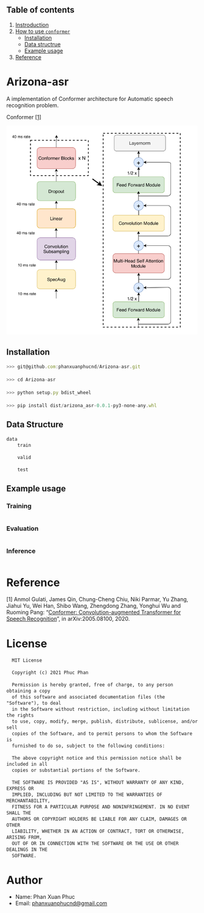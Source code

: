 ## Table of contents

1. [Instroduction](#introduction)
2. [How to use `conformer`](#how_to_use)
   - [Installation](#installation)
   - [Data structrue](#data_structure)
   - [Example usage](#usage)
4. [Reference](#reference)

# <a name='introduction'></a> Arizona-asr

A implementation of Conformer architecture for Automatic speech recognition problem.

Conformer [[1]](#conformer)

<img src="./docs/imgs/architecture1.png" alt="drawing" width="500"/>


## Installation <a name='installation'></a>

```js
>>> git@github.com:phanxuanphucnd/Arizona-asr.git

>>> cd Arizona-asr

>>> python setup.py bdist_wheel

>>> pip install dist/arizona_asr-0.0.1-py3-none-any.whl 
```

## <a name='data_structure'></a> Data Structure

```
data
    train

    valid

    test

```

## <a name='usage'></a> Example usage

### Training

```py

```

### Evaluation

```py

```

### Inference

```py

```


# <a name='reference'></a> Reference

<a name='conformer'></a> [1] Anmol Gulati, James Qin, Chung-Cheng Chiu, Niki Parmar, Yu Zhang, Jiahui Yu, Wei Han, Shibo Wang, Zhengdong Zhang, Yonghui Wu and Ruoming Pang: “[Conformer: Convolution-augmented Transformer for Speech Recognition](https://arxiv.org/abs/2005.08100)”, in arXiv:2005.08100, 2020.

# License

      MIT License

      Copyright (c) 2021 Phuc Phan

      Permission is hereby granted, free of charge, to any person obtaining a copy
      of this software and associated documentation files (the "Software"), to deal
      in the Software without restriction, including without limitation the rights
      to use, copy, modify, merge, publish, distribute, sublicense, and/or sell
      copies of the Software, and to permit persons to whom the Software is
      furnished to do so, subject to the following conditions:

      The above copyright notice and this permission notice shall be included in all
      copies or substantial portions of the Software.

      THE SOFTWARE IS PROVIDED "AS IS", WITHOUT WARRANTY OF ANY KIND, EXPRESS OR
      IMPLIED, INCLUDING BUT NOT LIMITED TO THE WARRANTIES OF MERCHANTABILITY,
      FITNESS FOR A PARTICULAR PURPOSE AND NONINFRINGEMENT. IN NO EVENT SHALL THE
      AUTHORS OR COPYRIGHT HOLDERS BE LIABLE FOR ANY CLAIM, DAMAGES OR OTHER
      LIABILITY, WHETHER IN AN ACTION OF CONTRACT, TORT OR OTHERWISE, ARISING FROM,
      OUT OF OR IN CONNECTION WITH THE SOFTWARE OR THE USE OR OTHER DEALINGS IN THE
      SOFTWARE.

  
# Author

- Name: Phan Xuan Phuc
- Email: phanxuanphucnd@gmail.com
